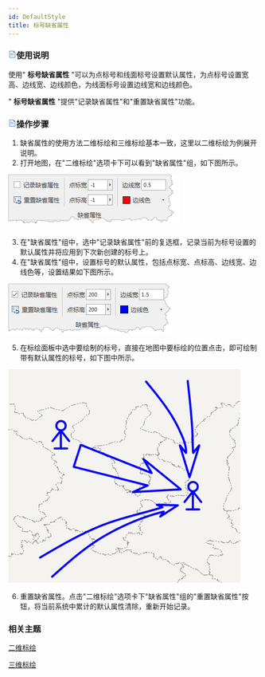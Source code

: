 ```yaml
---
id: DefaultStyle
title: 标号缺省属性
---
```

### ![](img/read.gif)使用说明

使用" **标号缺省属性** "可以为点标号和线面标号设置默认属性，为点标号设置宽高、边线宽、边线颜色，为线面标号设置边线宽和边线颜色。

" **标号缺省属性** "提供"记录缺省属性"和"重置缺省属性"功能。

### ![](img/read.gif)操作步骤

1. 缺省属性的使用方法二维标绘和三维标绘基本一致，这里以二维标绘为例展开说明。 
2. 打开地图，在"二维标绘"选项卡下可以看到"缺省属性"组，如下图所示。   

![](img/DefaultStyle_1.png)  
 
3. 在"缺省属性"组中，选中"记录缺省属性"前的复选框，记录当前为标号设置的默认属性并将应用到下次新创建的标号上。 
4. 在"缺省属性"组中，设置标号的默认属性，包括点标宽、点标高、边线宽、边线色等，设置结果如下图所示。   

![](img/DefaultStyle_2.png)  

5. 在标绘面板中选中要绘制的标号，直接在地图中要标绘的位置点击，即可绘制带有默认属性的标号，如下图中所示。  
 
![](img/DefaultStyle_3.png)  

6. 重置缺省属性。点击"二维标绘"选项卡下"缺省属性"组的"重置缺省属性"按钮，将当前系统中累计的默认属性清除，重新开始记录。 

### 相关主题

 [二维标绘](../Plotting/2DPlotting/2DPlotting)

 [三维标绘](../Plotting/3DPlotting/3DPlotting)
